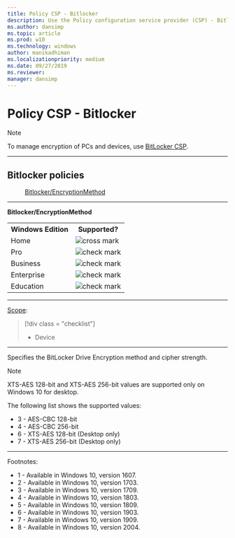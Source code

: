 ```yaml
---
title: Policy CSP - Bitlocker
description: Use the Policy configuration service provider (CSP) - Bitlocker to manage encryption of PCs and devices.
ms.author: dansimp
ms.topic: article
ms.prod: w10
ms.technology: windows
author: manikadhiman
ms.localizationpriority: medium
ms.date: 09/27/2019
ms.reviewer: 
manager: dansimp
---
```


# Policy CSP - Bitlocker



> [!NOTE]
> To manage encryption of PCs and devices, use [BitLocker CSP](https://docs.microsoft.com/windows/client-management/mdm/bitlocker-csp).

<hr/>

<!--Policies-->
## Bitlocker policies  

<dl>
  <dd>
    <a href="#bitlocker-encryptionmethod">Bitlocker/EncryptionMethod</a>
  </dd>
</dl>


<hr/>

<!--Policy-->
<a href="" id="bitlocker-encryptionmethod"></a>**Bitlocker/EncryptionMethod**  

<!--SupportedSKUs-->
<table>
<tr>
    <th>Windows Edition</th>
    <th>Supported?</th>
</tr>
<tr>
    <td>Home</td>
    <td><img src="images/crossmark.png" alt="cross mark" /></td>
</tr>
<tr>
    <td>Pro</td>
    <td><img src="images/checkmark.png" alt="check mark" /></td>
</tr>
<tr>
    <td>Business</td>
    <td><img src="images/checkmark.png" alt="check mark" /></td>
</tr>
<tr>
    <td>Enterprise</td>
    <td><img src="images/checkmark.png" alt="check mark" /></td>
</tr>
<tr>
    <td>Education</td>
    <td><img src="images/checkmark.png" alt="check mark" /></td>
</tr>
</table>

<!--/SupportedSKUs-->
<hr/>

<!--Scope-->
[Scope](./policy-configuration-service-provider.md#policy-scope):

> [!div class = "checklist"]
> * Device

<hr/>

<!--/Scope-->
<!--Description-->
Specifies the BitLocker Drive Encryption method and cipher strength.

> [!NOTE]
> XTS-AES 128-bit and XTS-AES 256-bit values are supported only on Windows 10 for desktop.

<!--/Description-->
<!--SupportedValues-->
The following list shows the supported values:

-   3 - AES-CBC 128-bit
-   4 - AES-CBC 256-bit
-   6 - XTS-AES 128-bit (Desktop only)
-   7 - XTS-AES 256-bit (Desktop only)

<!--/SupportedValues-->
<!--/Policy-->
<hr/>

Footnotes:

- 1 - Available in Windows 10, version 1607.
- 2 - Available in Windows 10, version 1703.
- 3 - Available in Windows 10, version 1709.
- 4 - Available in Windows 10, version 1803.
- 5 - Available in Windows 10, version 1809.
- 6 - Available in Windows 10, version 1903.
- 7 - Available in Windows 10, version 1909.
- 8 - Available in Windows 10, version 2004.

<!--/Policies-->


